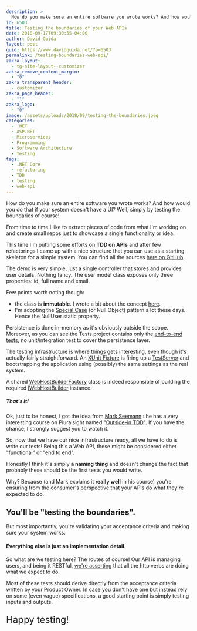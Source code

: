 ```yaml
---
description: >
  How do you make sure an entire software you wrote works? And how would you do that if your system doesn't have a UI? Well, simply by testing the boundaries!
id: 6503
title: Testing the boundaries of your Web APIs
date: 2018-09-17T09:30:55-04:00
author: David Guida
layout: post
guid: https://www.davidguida.net/?p=6503
permalink: /testing-boundaries-web-api/
zakra_layout:
  - tg-site-layout--customizer
zakra_remove_content_margin:
  - "0"
zakra_transparent_header:
  - customizer
zakra_page_header:
  - "1"
zakra_logo:
  - "0"
image: /assets/uploads/2018/09/testing-the-boundaries.jpeg
categories:
  - .NET
  - ASP.NET
  - Microservices
  - Programming
  - Software Architecture
  - Testing
tags:
  - .NET Core
  - refactoring
  - TDD
  - testing
  - web-api
---
```

How do you make sure an entire software you wrote works? And how would you do that if your system doesn't have a UI? Well, simply by testing the boundaries of course!

From time to time I like to extract pieces of code from what I'm working on and create small repos just to showcase a single functionality or idea.&nbsp;

This time I'm putting some efforts on **TDD on APIs** and after few refactorings I came up with a nice structure that you can use as a starting skeleton for a simple system. You can find all the sources <a href="https://github.com/mizrael/WebApiTestingSkeleton" target="_blank" rel="noopener noreferrer">here on GitHub</a>.

The demo is very simple, just a single controller that stores and provides user details. Nothing fancy. The user model class exposes only three properties: id, full name and email. 

Few points worth noting though:

  * the class is **immutable**. I wrote a bit about the concept <a href="https://www.davidguida.net/immutable-builder-pattern/" target="_blank" rel="noopener noreferrer">here</a>.
  * I'm adopting the <a href="https://martinfowler.com/eaaCatalog/specialCase.html" target="_blank" rel="noopener noreferrer">Special Case</a> (or Null Object) pattern a lot these days. Hence the NullUser static property.  
    

Persistence is done in-memory as it's obviously outside the scope. Moreover, as you can see the Tests project contains only the <a href="https://www.martinfowler.com/bliki/BroadStackTest.html" target="_blank" rel="noopener noreferrer">end-to-end tests</a>, no unit/integration test to cover the persistence layer.

The testing infrastructure is where things gets interesting, even though it's actually fairly straightforward. An <a href="https://github.com/mizrael/WebApiTestingSkeleton/blob/master/WebApiTestingSkeleton.Tests/Fixtures/WebApiFixture.cs" target="_blank" rel="noopener noreferrer">XUnit Fixture</a> is firing up a <a href="https://docs.microsoft.com/en-us/dotnet/api/microsoft.aspnetcore.testhost.testserver?view=aspnetcore-2.1" target="_blank" rel="noopener noreferrer">TestServer</a> and bootstrapping the application using (possibly) the same settings as the real system. 

A shared <a rel="noreferrer noopener" href="https://github.com/mizrael/WebApiTestingSkeleton/blob/master/WebApiTestingSkeleton.Core.Web/WebHostBuilderFactory.cs" target="_blank">WebHostBuilderFactory</a> class is indeed responsible of building the required <a href="https://docs.microsoft.com/en-us/aspnet/core/fundamentals/host/web-host?WT.mc_id=DOP-MVP-5003878&view=aspnetcore-2.1" target="_blank" rel="noreferrer noopener">IWebHostBuilder</a> instance.

##### **That's it!**

Ok, just to be honest, I got the idea from <a href="https://blog.ploeh.dk/" target="_blank" rel="noopener noreferrer">Mark Seemann</a> : he has a very interesting course on Pluralsight named "<a href="https://www.pluralsight.com/courses/outside-in-tdd" target="_blank" rel="noopener noreferrer">Outside-in TDD</a>". If you have the chance, I strongly suggest you to watch it.

So, now that we have our nice infrastructure ready, all we have to do is write our tests! Being this a Web API, these might be considered either "functional" or "end to end". 

Honestly I think it's simply **a naming thing** and doesn't change the fact that probably these should be the first tests you would write.

Why? Because (and Mark explains it **really well** in his course) you're ensuring from the consumer's perspective that your APIs do what they're expected to do. 

## You'll be&nbsp;**"testing the boundaries"**.

But most importantly, you're validating your acceptance criteria and making sure your system works.&nbsp;

#### Everything else is just an&nbsp;implementation detail.

So what are we testing here? The routes of course! Our API is managing users, and being it RESTful, <a href="https://github.com/mizrael/WebApiTestingSkeleton/blob/master/WebApiTestingSkeleton.Tests/E2E/Routes/UsersTests.cs" target="_blank" rel="noopener noreferrer">we're asserting</a> that all the http verbs are doing what we expect to do.&nbsp;

Most of these tests should derive directly from the acceptance criteria written by your Product Owner. In case you don't have one but instead rely on some (even vague) specifications, a good starting point is simply testing inputs and outputs.&nbsp;

<p style="font-size:25px">
  Happy testing!
</p>



<div class="post-details-footer-widgets">
</div>